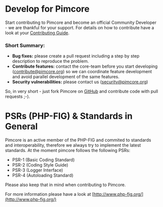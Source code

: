 # Develop for Pimcore

Start contributing to Pimcore and become an official Community Developer - we are thankful for your support. 
For details on how to contribute have a look at your [Contributing Guide](https://github.com/pimcore/pimcore/blob/master/CONTRIBUTING.md). 
 
### Short Summary: 
- **Bug fixes:** please create a pull request including a step by step description to reproduce the problem. 
- **Contribute features:** contact the core-team before you start developing (contribute@pimcore.org) so we can 
coordinate feature development and avoid parallel development of the same features. 
- **Security vulnerabilities:** please contact us (security@pimcore.org)

So, in very short - just fork Pimcore on [GitHub](https://github.com/pimcore/pimcore) and contribute code with pull requests ;-). 


# PSRs (PHP-FIG) & Standards in General
Pimcore is an active member of the PHP-FIG and commited to standards and interoperability, therefore we always try to implement the latest standards.
At the moment pimcore follows the following PSRs: 
* PSR-1 (Basic Coding Standard)
* PSR-2 (Coding Style Guide)
* PSR-3 (Logger Interface)
* PSR-4 (Autoloading Standard) 

Please also keep that in mind when contributing to Pimcore. 

For more information please have a look at [http://www.php-fig.org/](http://www.php-fig.org/)
 
 